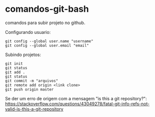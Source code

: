 # comandos-git-bash
comandos para subir projeto no github.

Configurando usuario:

	git config --global user.name "username"
	git config --global user.email "email"


Subindo projetos:

	git init
	git status
	git add .
	git status
	git commit -m "arquivos"
	git remote add origin <link clone>
	git push origin master

Se der um erro de origem com a mensagem "is this a git repository?":
	https://stackoverflow.com/questions/43049278/fatal-git-info-refs-not-valid-is-this-a-git-repository
